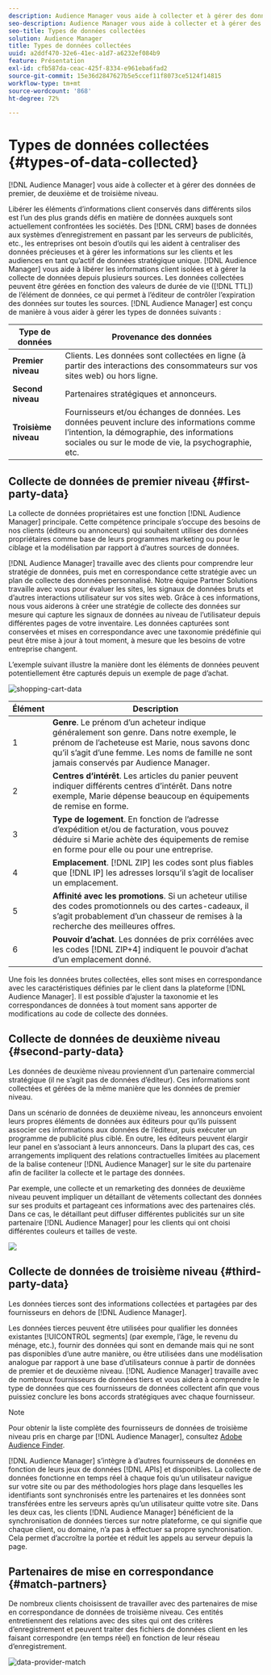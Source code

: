```yaml
---
description: Audience Manager vous aide à collecter et à gérer des données de premier, de deuxième et de troisième niveau.
seo-description: Audience Manager vous aide à collecter et à gérer des données de premier, de deuxième et de troisième niveau.
seo-title: Types de données collectées
solution: Audience Manager
title: Types de données collectées
uuid: a2ddf470-32e6-41ec-a1d7-a6232ef084b9
feature: Présentation
exl-id: cfb587da-ceac-425f-8334-e961eba6fad2
source-git-commit: 15e36d2847627b5e5ccef11f8073ce5124f14815
workflow-type: tm+mt
source-wordcount: '868'
ht-degree: 72%

---
```


# Types de données collectées {#types-of-data-collected}

[!DNL Audience Manager] vous aide à collecter et à gérer des données de premier, de deuxième et de troisième niveau.

Libérer les éléments d’informations client conservés dans différents silos est l’un des plus grands défis en matière de données auxquels sont actuellement confrontées les sociétés. Des [!DNL CRM] bases de données aux systèmes d’enregistrement en passant par les serveurs de publicités, etc., les entreprises ont besoin d’outils qui les aident à centraliser des données précieuses et à gérer les informations sur les clients et les audiences en tant qu’actif de données stratégique unique. [!DNL Audience Manager] vous aide à libérer les informations client isolées et à gérer la collecte de données depuis plusieurs sources. Les données collectées peuvent être gérées en fonction des valeurs de durée de vie ([!DNL TTL]) de l’élément de données, ce qui permet à l’éditeur de contrôler l’expiration des données sur toutes les sources. [!DNL Audience Manager] est conçu de manière à vous aider à gérer les types de données suivants :

| Type de données | Provenance des données |
|---|---|
| **Premier niveau** | Clients. Les données sont collectées en ligne (à partir des interactions des consommateurs sur vos sites web) ou hors ligne. |
| **Second niveau** | Partenaires stratégiques et annonceurs. |
| **Troisième niveau** | Fournisseurs et/ou échanges de données. Les données peuvent inclure des informations comme l’intention, la démographie, des informations sociales ou sur le mode de vie, la psychographie, etc. |

## Collecte de données de premier niveau {#first-party-data}

La collecte de données propriétaires est une fonction [!DNL Audience Manager] principale. Cette compétence principale s’occupe des besoins de nos clients (éditeurs ou annonceurs) qui souhaitent utiliser des données propriétaires comme base de leurs programmes marketing ou pour le ciblage et la modélisation par rapport à d’autres sources de données.

[!DNL Audience Manager] travaille avec des clients pour comprendre leur stratégie de données, puis met en correspondance cette stratégie avec un plan de collecte des données personnalisé. Notre équipe Partner Solutions travaille avec vous pour évaluer les sites, les signaux de données bruts et d’autres interactions utilisateur sur vos sites web. Grâce à ces informations, nous vous aiderons à créer une stratégie de collecte des données sur mesure qui capture les signaux de données au niveau de l’utilisateur depuis différentes pages de votre inventaire. Les données capturées sont conservées et mises en correspondance avec une taxonomie prédéfinie qui peut être mise à jour à tout moment, à mesure que les besoins de votre entreprise changent.

L’exemple suivant illustre la manière dont les éléments de données peuvent potentiellement être capturés depuis un exemple de page d’achat.

![shopping-cart-data](assets/shopping-cart-data.png)

| Élément | Description |
|---|---|
| 1 | **Genre**. Le prénom d’un acheteur indique généralement son genre. Dans notre exemple, le prénom de l’acheteuse est Marie, nous savons donc qu’il s’agit d’une femme. Les noms de famille ne sont jamais conservés par Audience Manager. |
| 2 | **Centres d’intérêt**. Les articles du panier peuvent indiquer différents centres d’intérêt. Dans notre exemple, Marie dépense beaucoup en équipements de remise en forme. |
| 3 | **Type de logement**. En fonction de l’adresse d’expédition et/ou de facturation, vous pouvez déduire si Marie achète des équipements de remise en forme pour elle ou pour une entreprise. |
| 4 | **Emplacement**. [!DNL ZIP] les codes sont plus fiables que  [!DNL IP] les adresses lorsqu’il s’agit de localiser un emplacement. |
| 5 | **Affinité avec les promotions**. Si un acheteur utilise des codes promotionnels ou des cartes-cadeaux, il s’agit probablement d’un chasseur de remises à la recherche des meilleures offres. |
| 6 | **Pouvoir d’achat**. Les données de prix corrélées avec les codes [!DNL ZIP+4] indiquent le pouvoir d’achat d’un emplacement donné. |

Une fois les données brutes collectées, elles sont mises en correspondance avec les caractéristiques définies par le client dans la plateforme [!DNL Audience Manager]. Il est possible d’ajuster la taxonomie et les correspondances de données à tout moment sans apporter de modifications au code de collecte des données.

## Collecte de données de deuxième niveau {#second-party-data}

Les données de deuxième niveau proviennent d’un partenaire commercial stratégique (il ne s’agit pas de données d’éditeur). Ces informations sont collectées et gérées de la même manière que les données de premier niveau.

Dans un scénario de données de deuxième niveau, les annonceurs envoient leurs propres éléments de données aux éditeurs pour qu’ils puissent associer ces informations aux données de l’éditeur, puis exécuter un programme de publicité plus ciblé. En outre, les éditeurs peuvent élargir leur panel en s’associant à leurs annonceurs. Dans la plupart des cas, ces arrangements impliquent des relations contractuelles limitées au placement de la balise conteneur [!DNL Audience Manager] sur le site du partenaire afin de faciliter la collecte et le partage des données.

Par exemple, une collecte et un remarketing des données de deuxième niveau peuvent impliquer un détaillant de vêtements collectant des données sur ses produits et partageant ces informations avec des partenaires clés. Dans ce cas, le détaillant peut diffuser différentes publicités sur un site partenaire [!DNL Audience Manager] pour les clients qui ont choisi différentes couleurs et tailles de veste.

![](assets/shopping-cart-traits.png)

## Collecte de données de troisième niveau {#third-party-data}

Les données tierces sont des informations collectées et partagées par des fournisseurs en dehors de [!DNL Audience Manager].

Les données tierces peuvent être utilisées pour qualifier les données existantes [!UICONTROL segments] (par exemple, l’âge, le revenu du ménage, etc.), fournir des données qui sont en demande mais qui ne sont pas disponibles d’une autre manière, ou être utilisées dans une modélisation analogue par rapport à une base d’utilisateurs connue à partir de données de premier et de deuxième niveau. [!DNL Audience Manager] travaille avec de nombreux fournisseurs de données tiers et vous aidera à comprendre le type de données que ces fournisseurs de données collectent afin que vous puissiez conclure les bons accords stratégiques avec chaque fournisseur.

>[!NOTE]
>
>Pour obtenir la liste complète des fournisseurs de données de troisième niveau pris en charge par [!DNL Audience Manager], consultez [Adobe Audience Finder](https://www.adobe-audience-finder.com/).

[!DNL Audience Manager] s’intègre à d’autres fournisseurs de données en fonction de leurs jeux de données  [!DNL APIs] et disponibles. La collecte de données fonctionne en temps réel à chaque fois qu’un utilisateur navigue sur votre site ou par des méthodologies hors plage dans lesquelles les identifiants sont synchronisés entre les partenaires et les données sont transférées entre les serveurs après qu’un utilisateur quitte votre site. Dans les deux cas, les clients [!DNL Audience Manager] bénéficient de la synchronisation de données tierces sur notre plateforme, ce qui signifie que chaque client, ou domaine, n’a pas à effectuer sa propre synchronisation. Cela permet d’accroître la portée et réduit les appels au serveur depuis la page.

## Partenaires de mise en correspondance {#match-partners}

De nombreux clients choisissent de travailler avec des partenaires de mise en correspondance de données de troisième niveau. Ces entités entretiennent des relations avec des sites qui ont des critères d’enregistrement et peuvent traiter des fichiers de données client en les faisant correspondre (en temps réel) en fonction de leur réseau d’enregistrement.

![data-provider-match](assets/data-provider-match.png)
